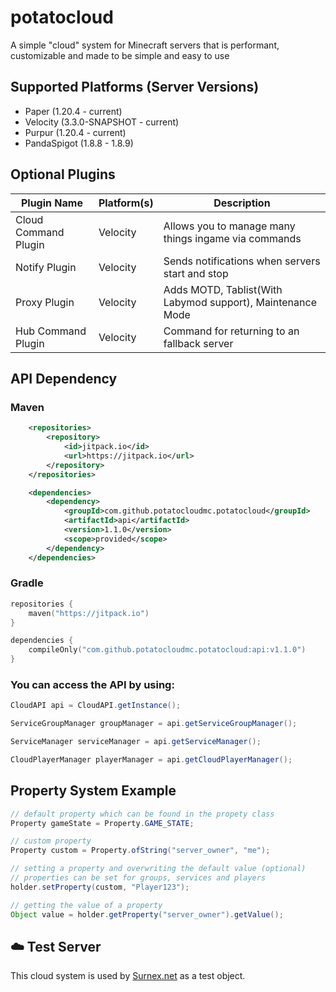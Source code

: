 # potatocloud

A simple "cloud" system for Minecraft servers that is performant, customizable and made to be simple and easy to use

## Supported Platforms (Server Versions)
- Paper (1.20.4 - current)
- Velocity (3.3.0-SNAPSHOT - current)
- Purpur (1.20.4 - current)
- PandaSpigot (1.8.8 - 1.8.9)

## Optional Plugins

| Plugin Name          | Platform(s)       | Description                                                          |
|----------------------|-------------------|----------------------------------------------------------------------|
| Cloud Command Plugin | Velocity          | Allows you to manage many things ingame via commands                 |
| Notify Plugin        | Velocity          | Sends notifications when servers start and stop                      |
| Proxy Plugin         | Velocity          | Adds MOTD, Tablist(With Labymod support), Maintenance Mode           |
| Hub Command Plugin   | Velocity          | Command for returning to an fallback server                          |

## API Dependency

### Maven

```xml
    <repositories>
        <repository>
            <id>jitpack.io</id>
            <url>https://jitpack.io</url>
        </repository>
    </repositories>

    <dependencies>
        <dependency>
            <groupId>com.github.potatocloudmc.potatocloud</groupId>
            <artifactId>api</artifactId>
            <version>1.1.0</version>
            <scope>provided</scope>
        </dependency>
    </dependencies>
```

### Gradle

```kotlin
repositories {
    maven("https://jitpack.io")
}

dependencies {
    compileOnly("com.github.potatocloudmc.potatocloud:api:v1.1.0")
}
```


### You can access the API by using:

```java
CloudAPI api = CloudAPI.getInstance();

ServiceGroupManager groupManager = api.getServiceGroupManager();

ServiceManager serviceManager = api.getServiceManager();

CloudPlayerManager playerManager = api.getCloudPlayerManager();
```

## Property System Example

```java
// default property which can be found in the propety class
Property gameState = Property.GAME_STATE;

// custom property
Property custom = Property.ofString("server_owner", "me");

// setting a property and overwriting the default value (optional)
// properties can be set for groups, services and players
holder.setProperty(custom, "Player123");

// getting the value of a property
Object value = holder.getProperty("server_owner").getValue();
```
## ☁️ Test Server

This cloud system is used by [Surnex.net](https://surnex.net) as a test object.



